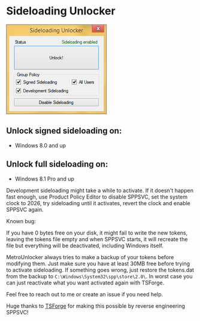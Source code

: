 
# Sideloading Unlocker

![Preview](MetroUnlocker.png "Sideloading Unlocker")

## Unlock signed sideloading on:

- Windows 8.0 and up


## Unlock full sideloading on:

- Windows 8.1 Pro and up

Development sideloading might take a while to activate. If it doesn't happen fast enough, use Product Policy Editor to disable SPPSVC, set the system clock to 2026, try sideloading until it activates, revert the clock and enable SPPSVC again.

Known bug:

If you have 0 bytes free on your disk, it might fail to write the new tokens, leaving the tokens file empty and when SPPSVC starts, it will recreate the file but everything will be deactivated, including Windows itself. 

MetroUnlocker always tries to make a backup of your tokens before modifying them. Just make sure you have at least 30MB free before trying to activate sideloading. If something goes wrong, just restore the tokens.dat from the backup to `C:\Windows\System32\spp\store\2.0\`. In worst case you can just reactivate what you want activated again with TSForge.

Feel free to reach out to me or create an issue if you need help.

Huge thanks to [TSForge](https://github.com/massgravel/TSforge) for making this possible by reverse engineering SPPSVC!
